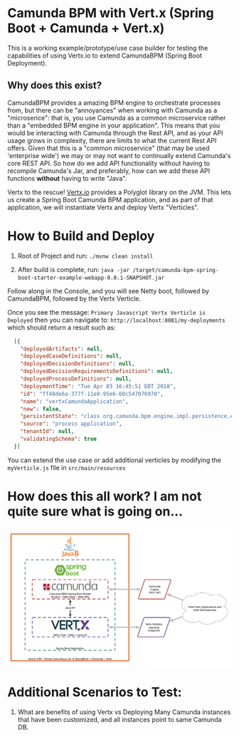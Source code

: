 # Camunda BPM with Vert.x (Spring Boot + Camunda + Vert.x)

This is a working example/prototype/use case builder for testing the capabilities of using Vertx.io to extend CamundaBPM (Spring Boot Deployment).

## Why does this exist?

CamundaBPM provides a amazing BPM engine to orchestrate processes from, but there can be "annoyances" when working with Camunda as a "microserice": that is, you use Camunda as a common microservice rather than a "embedded BPM engine in your application".  This means that you would be interacting with Camunda through the Rest API, and as your API usage grows in complexity, there are limits to what the current Rest API offers.  Given that this is a "common microservice" (that may be used 'enterprise wide') we may or may not want to continually extend Camunda's core REST API.  So how do we add API functionality without having to recompile Camunda's Jar, and preferably, how can we add these API functions **without** having to write "Java".

Vertx to the rescue!  [Vertx.io](vertx.io) provides a Polyglot library on the JVM.  This lets us create a Spring Boot Camunda BPM application, and as part of that application, we will instantiate Vertx and deploy Vertx "Verticles".

# How to Build and Deploy

1. Root of Project and run: `./mvnw clean install`

1. After build is complete, run: `java -jar /target/camunda-bpm-spring-boot-starter-example-webapp-0.0.1-SNAPSHOT.jar`

Follow along in the Console, and you will see Netty boot, followed by CamundaBPM, followed by the Vertx Verticle.

Once you see the message: `Primary Javascript Vertx Verticle is Deployed` then you can navigate to: `http://localhost:8081/my-deployments` which should return a result such as:

```json
  [{
    "deployedArtifacts": null,
    "deployedCaseDefinitions": null,
    "deployedDecisionDefinitions": null,
    "deployedDecisionRequirementsDefinitions": null,
    "deployedProcessDefinitions": null,
    "deploymentTime": "Tue Apr 03 16:45:51 EDT 2018",
    "id": "ff48de6a-377f-11e8-95e6-60c547076970",
    "name": "vertxCamundaApplication",
    "new": false,
    "persistentState": "class org.camunda.bpm.engine.impl.persistence.entity.DeploymentEntity",
    "source": "process application",
    "tenantId": null,
    "validatingSchema": true
  }]
  ```

  You can extend the use case or add additional verticles by modifying the `myVerticle.js` file in `src/main/resources`


# How does this all work? I am not quite sure what is going on...

![overview](./docs/Vertx-Camunda-Models.png)



# Additional Scenarios to Test:

1. What are benefits of using Vertx vs Deploying Many Camunda instances that have been customized, and all instances point to same Camunda DB.